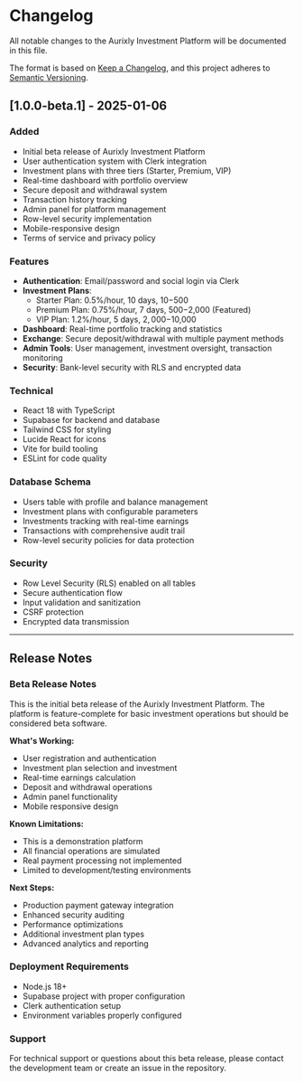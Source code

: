 # Changelog

All notable changes to the Aurixly Investment Platform will be documented in this file.

The format is based on [Keep a Changelog](https://keepachangelog.com/en/1.0.0/),
and this project adheres to [Semantic Versioning](https://semver.org/spec/v2.0.0.html).

## [1.0.0-beta.1] - 2025-01-06

### Added
- Initial beta release of Aurixly Investment Platform
- User authentication system with Clerk integration
- Investment plans with three tiers (Starter, Premium, VIP)
- Real-time dashboard with portfolio overview
- Secure deposit and withdrawal system
- Transaction history tracking
- Admin panel for platform management
- Row-level security implementation
- Mobile-responsive design
- Terms of service and privacy policy

### Features
- **Authentication**: Email/password and social login via Clerk
- **Investment Plans**: 
  - Starter Plan: 0.5%/hour, 10 days, $10-$500
  - Premium Plan: 0.75%/hour, 7 days, $500-$2,000 (Featured)
  - VIP Plan: 1.2%/hour, 5 days, $2,000-$10,000
- **Dashboard**: Real-time portfolio tracking and statistics
- **Exchange**: Secure deposit/withdrawal with multiple payment methods
- **Admin Tools**: User management, investment oversight, transaction monitoring
- **Security**: Bank-level security with RLS and encrypted data

### Technical
- React 18 with TypeScript
- Supabase for backend and database
- Tailwind CSS for styling
- Lucide React for icons
- Vite for build tooling
- ESLint for code quality

### Database Schema
- Users table with profile and balance management
- Investment plans with configurable parameters
- Investments tracking with real-time earnings
- Transactions with comprehensive audit trail
- Row-level security policies for data protection

### Security
- Row Level Security (RLS) enabled on all tables
- Secure authentication flow
- Input validation and sanitization
- CSRF protection
- Encrypted data transmission

---

## Release Notes

### Beta Release Notes
This is the initial beta release of the Aurixly Investment Platform. The platform is feature-complete for basic investment operations but should be considered beta software.

**What's Working:**
- User registration and authentication
- Investment plan selection and investment
- Real-time earnings calculation
- Deposit and withdrawal operations
- Admin panel functionality
- Mobile responsive design

**Known Limitations:**
- This is a demonstration platform
- All financial operations are simulated
- Real payment processing not implemented
- Limited to development/testing environments

**Next Steps:**
- Production payment gateway integration
- Enhanced security auditing
- Performance optimizations
- Additional investment plan types
- Advanced analytics and reporting

### Deployment Requirements
- Node.js 18+
- Supabase project with proper configuration
- Clerk authentication setup
- Environment variables properly configured

### Support
For technical support or questions about this beta release, please contact the development team or create an issue in the repository.